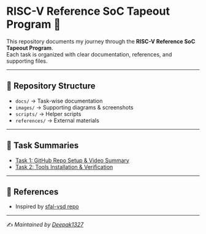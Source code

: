 # RISC-V Reference SoC Tapeout Program 🚀

This repository documents my journey through the **RISC-V Reference SoC Tapeout Program**.  
Each task is organized with clear documentation, references, and supporting files.

---

## 📌 Repository Structure
- `docs/` → Task-wise documentation
- `images/` → Supporting diagrams & screenshots
- `scripts/` → Helper scripts
- `references/` → External materials

---

## 📝 Task Summaries
- [Task 1: GitHub Repo Setup & Video Summary](docs/task1_summary.md)
- [Task 2: Tools Installation & Verification](docs/task2_tools_installation.md)
---

## 🔗 References
- Inspired by [sfal-vsd repo](https://github.com/sukanyasmeher/sfal-vsd)

---

✍️ *Maintained by [Deepak1327](https://github.com/Deepak1327)*
